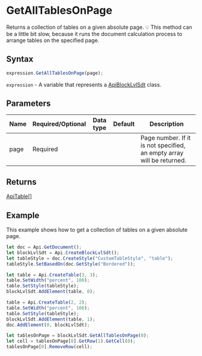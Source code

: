 # GetAllTablesOnPage

Returns a collection of tables on a given absolute page.💡 This method can be a little bit slow, because it runs the document calculationprocess to arrange tables on the specified page.

## Syntax

```javascript
expression.GetAllTablesOnPage(page);
```

`expression` - A variable that represents a [ApiBlockLvlSdt](../ApiBlockLvlSdt.md) class.

## Parameters

| **Name** | **Required/Optional** | **Data type** | **Default** | **Description** |
| ------------- | ------------- | ------------- | ------------- | ------------- |
| page | Required |  |  | Page number. If it is not specified, an empty array will be returned. |

## Returns

[ApiTable](../../ApiTable/ApiTable.md)[]

## Example

This example shows how to get a collection of tables on a given absolute page.

```javascript editor-docx
let doc = Api.GetDocument();
let blockLvlSdt = Api.CreateBlockLvlSdt();
let tableStyle = doc.CreateStyle("CustomTableStyle", "table");
tableStyle.SetBasedOn(doc.GetStyle("Bordered"));

let table = Api.CreateTable(3, 3);
table.SetWidth("percent", 100);
table.SetStyle(tableStyle);
blockLvlSdt.AddElement(table, 0);

table = Api.CreateTable(2, 2);
table.SetWidth("percent", 100);
table.SetStyle(tableStyle);
blockLvlSdt.AddElement(table, 1);
doc.AddElement(0, blockLvlSdt);

let tablesOnPage = blockLvlSdt.GetAllTablesOnPage(0);
let cell = tablesOnPage[0].GetRow(1).GetCell(0);
tablesOnPage[0].RemoveRow(cell);
```
